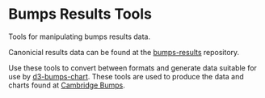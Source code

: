 # Bumps Results Tools

Tools for manipulating bumps results data.

Canonicial results data can be found at the [bumps-results](https://github.com/johnwalley/bumps-results) repository.

Use these tools to convert between formats and generate data suitable for use by [d3-bumps-chart](https://github.com/johnwalley/d3-bumps-chart). These tools are used to produce the data and charts found at [Cambridge Bumps](https://www.cambridgebumps.com).
